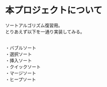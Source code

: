 # 本プロジェクトについて

ソートアルゴリズム復習用。<br>
とりあえず以下を一通り実装してみる。<br><br>

・バブルソート<br>
・選択ソート<br>
・挿入ソート<br>
・クイックソート<br>
・マージソート<br>
・ヒープソート
